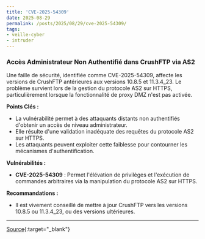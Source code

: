 ```yaml
---
title: 'CVE-2025-54309'
date: 2025-08-29
permalink: /posts/2025/08/29/cve-2025-54309/
tags:
- veille-cyber
- intruder
---
```

### Accès Administrateur Non Authentifié dans CrushFTP via AS2

Une faille de sécurité, identifiée comme CVE-2025-54309, affecte les versions de CrushFTP antérieures aux versions 10.8.5 et 11.3.4_23. Le problème survient lors de la gestion du protocole AS2 sur HTTPS, particulièrement lorsque la fonctionnalité de proxy DMZ n'est pas activée.

**Points Clés :**

*   La vulnérabilité permet à des attaquants distants non authentifiés d'obtenir un accès de niveau administrateur.
*   Elle résulte d'une validation inadéquate des requêtes du protocole AS2 sur HTTPS.
*   Les attaquants peuvent exploiter cette faiblesse pour contourner les mécanismes d'authentification.

**Vulnérabilités :**

*   **CVE-2025-54309** : Permet l'élévation de privilèges et l'exécution de commandes arbitraires via la manipulation du protocole AS2 sur HTTPS.

**Recommandations :**

*   Il est vivement conseillé de mettre à jour CrushFTP vers les versions 10.8.5 ou 11.3.4_23, ou des versions ultérieures.

---
[Source](https://cvemon.intruder.io/cves/CVE-2025-54309){:target="_blank"}
